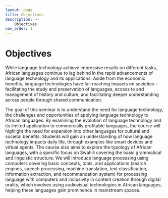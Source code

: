 ```yaml
---
layout: page
title: Objectives
description: >-
    Objectives
nav_order: 1
---
```


# Objectives


While language technology achieve impressive results on different tasks, African languages continue to lag behind in the rapid advancements of language technology and its applications.
Aside from the economic benefits, language technologies have far-reaching impacts on societies – facilitating the study and preservation of languages, access to and management of history and culture, and facilitating deeper understanding across people through shared communication. 

The goal of this seminar is to understand the need for language technology, the challenges and opportunities of applying language technology to African languages. By examining the evolution of language technology and its limited application to commercially profitable languages, the course will highlight the need for expansion into other languages for cultural and societal benefits. Students will gain an understanding of  how language technology impacts daily life, through examples like smart devices and virtual agents.
The caurse also aims to explore the typology of African languages, with a specific focus on Swahili covering the basic grammatical and linguistic structure. 
We will introduce language processing using computers covering basic concepts, tools, and applications (search engines, speech processing, machine translation,  text classification, information extraction, and recommendation system) for processing language with computers and inclusivity in content creation through digital orality, which involves using audiovisual technologies in African languages, helping these languages gain prominence in mainstream spaces.

